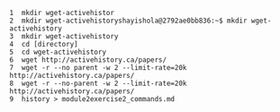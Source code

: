     1  mkdir wget-activehistor
    2  mkdir wget-activehistoryshayishola@2792ae0bb836:~$ mkdir wget-activehistory
    3  mkdir wget-activehistory
    4  cd [directory]
    5  cd wget-activehistory
    6  wget http://activehistory.ca/papers/
    7  wget -r --no parent -w 2 --limit-rate=20k http://activehistory.ca/papers/
    8  wget -r --no-parent -w 2 --limit-rate=20k http://activehistory.ca/papers/
    9  history > module2exercise2_commands.md
